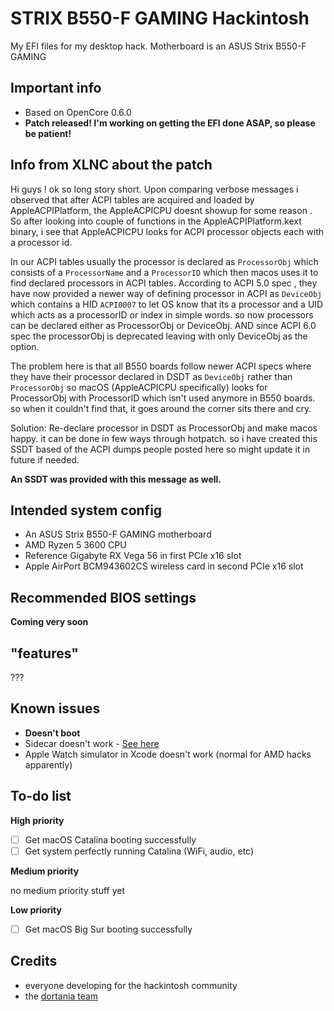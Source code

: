 # STRIX B550-F GAMING Hackintosh
My EFI files for my desktop hack. Motherboard is an ASUS Strix B550-F GAMING

## Important info
- Based on OpenCore 0.6.0
- **Patch released! I'm working on getting the EFI done ASAP, so please be patient!**

## Info from XLNC about the patch
Hi guys !
ok so long story short.
Upon comparing verbose messages i observed that after ACPI tables are acquired and loaded by AppleACPIPlatform, the AppleACPICPU doesnt showup for some reason . So after looking into couple of functions in the AppleACPIPlatform.kext binary, i see that AppleACPICPU looks for ACPI processor objects each with a processor id.

In our ACPI tables usually the processor is declared as `ProcessorObj` which consists of a `ProcessorName` and a `ProcessorID` which then macos uses it to find declared processors in ACPI tables. 
According to ACPI 5.0 spec , they have now provided a newer way of defining processor in ACPI as `DeviceObj` which contains a HID `ACPI0007` to let OS know that its a processor and a UID which acts as a processorID or index in simple words. so now processors can be declared either as ProcessorObj or DeviceObj.
AND since ACPI 6.0 spec the processorObj is deprecated leaving with only DeviceObj as the option.

The problem here is that all B550 boards follow newer ACPI specs where they have their processor declared in DSDT as `DeviceObj` rather than `ProcessorObj` so macOS (AppleACPICPU specifically) looks for ProcessorObj with ProcessorID which isn't used anymore in B550 boards. so when it couldn't find that, it goes around the corner sits there and cry.

Solution:
Re-declare processor in DSDT as ProcessorObj and make macos happy.
it can be done in few ways through hotpatch. so i have created this SSDT based of the ACPI dumps people posted here so might update it in future if needed.

**An SSDT was provided with this message as well.**

## Intended system config
- An ASUS Strix B550-F GAMING motherboard
- AMD Ryzen 5 3600 CPU
- Reference Gigabyte RX Vega 56 in first PCIe x16 slot
- Apple AirPort BCM943602CS wireless card in second PCIe x16 slot

## Recommended BIOS settings
**Coming very soon**

## "features"
???

## Known issues
- **Doesn't boot**
- Sidecar doesn't work - [See here](https://github.com/AMD-OSX/bugtracker/issues/1)
- Apple Watch simulator in Xcode doesn't work (normal for AMD hacks apparently)

## To-do list

**High priority**
- [ ] Get macOS Catalina booting successfully
- [ ] Get system perfectly running Catalina (WiFi, audio, etc)

**Medium priority**

no medium priority stuff yet

**Low priority**
- [ ] Get macOS Big Sur booting successfully

## Credits
- everyone developing for the hackintosh community
- the [dortania team](https://github.com/orgs/dortania/people)
